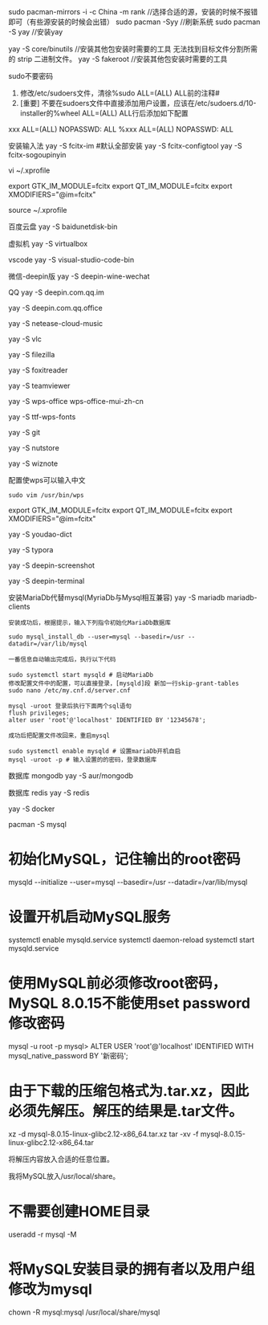 
sudo pacman-mirrors -i -c China -m rank         //选择合适的源，安装的时候不报错即可（有些源安装的时候会出错）
sudo pacman -Syy                                //刷新系统
sudo pacman -S yay                              //安装yay

yay -S core/binutils                            //安装其他包安装时需要的工具  无法找到目标文件分割所需的 strip 二进制文件。
yay -S fakeroot                                 //安装其他包安装时需要的工具


sudo不要密码
1. 修改/etc/sudoers文件，清徐%sudo ALL=(ALL) ALL前的注释#
2. [重要] 不要在sudoers文件中直接添加用户设置，应该在/etc/sudoers.d/10-installer的%wheel ALL=(ALL) ALL行后添加如下配置

xxx ALL=(ALL) NOPASSWD: ALL
%xxx ALL=(ALL) NOPASSWD: ALL

安装输入法
yay -S fcitx-im    #默认全部安装
yay -S fcitx-configtool
yay -S fcitx-sogoupinyin

vi ~/.xprofile

export GTK_IM_MODULE=fcitx
export QT_IM_MODULE=fcitx
export XMODIFIERS="@im=fcitx"

source ~/.xprofile

百度云盘
yay -S baidunetdisk-bin

虚拟机
yay -S virtualbox

vscode
yay -S visual-studio-code-bin

微信-deepin版
yay -S deepin-wine-wechat

QQ
yay -S deepin.com.qq.im

yay -S deepin.com.qq.office

yay -S netease-cloud-music

yay -S vlc

yay -S filezilla

yay -S foxitreader

yay -S teamviewer

yay -S wps-office wps-office-mui-zh-cn

yay -S ttf-wps-fonts

yay -S git

yay -S nutstore

yay -S wiznote




配置使wps可以输入中文

    sudo vim /usr/bin/wps

export GTK_IM_MODULE=fcitx
export QT_IM_MODULE=fcitx
export XMODIFIERS="@im=fcitx"

yay -S youdao-dict

yay -S typora

yay -S deepin-screenshot

yay  -S deepin-terminal

安装MariaDb代替mysql(MyriaDb与Mysql相互兼容)
yay -S mariadb mariadb-clients

    安装成功后，根据提示，输入下列指令初始化MariaDb数据库

    sudo mysql_install_db --user=mysql --basedir=/usr --datadir=/var/lib/mysql

    一番信息自动输出完成后，执行以下代码

    sudo systemctl start mysqld # 启动MariaDb
    修改配置文件中的配置，可以直接登录，[mysqld]段 新加一行skip-grant-tables
    sudo nano /etc/my.cnf.d/server.cnf

    mysql -uroot 登录后执行下面两个sql语句
    flush privileges;
    alter user 'root'@'localhost' IDENTIFIED BY '12345678';

    成功后把配置文件改回来，重启mysql

    sudo systemctl enable mysqld # 设置mariaDb开机自启
    mysql -uroot -p # 输入设置的的密码，登录数据库


数据库 mongodb
yay -S aur/mongodb

数据库 redis
yay -S redis

yay -S docker




pacman -S mysql
# 初始化MySQL，记住输出的root密码
mysqld --initialize --user=mysql --basedir=/usr --datadir=/var/lib/mysql

# 设置开机启动MySQL服务
systemctl enable mysqld.service
systemctl daemon-reload
systemctl start mysqld.service
# 使用MySQL前必须修改root密码，MySQL 8.0.15不能使用set password修改密码
mysql -u root -p
mysql> ALTER USER 'root'@'localhost' IDENTIFIED WITH mysql_native_password BY '新密码';


# 由于下载的压缩包格式为.tar.xz，因此必须先解压。解压的结果是.tar文件。
xz -d mysql-8.0.15-linux-glibc2.12-x86_64.tar.xz
tar -xv -f mysql-8.0.15-linux-glibc2.12-x86_64.tar


将解压内容放入合适的任意位置。

我将MySQL放入/usr/local/share。
# 不需要创建HOME目录
useradd -r mysql -M
# 将MySQL安装目录的拥有者以及用户组修改为mysql
chown -R mysql:mysql /usr/local/share/mysql


